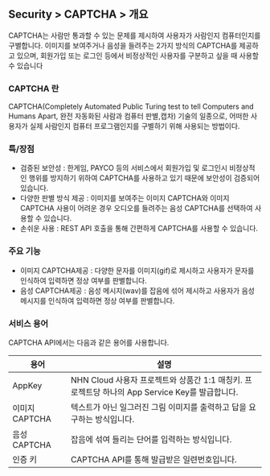## Security > CAPTCHA > 개요

CAPTCHA는 사람만 통과할 수 있는 문제를 제시하여 사용자가 사람인지 컴퓨터인지를 구별합니다. 이미지를 보여주거나 음성을 들려주는 2가지 방식의 CAPTCHA를 제공하고 있으며, 회원가입 또는 로그인 등에서 비정상적인 사용자를 구분하고 싶을 때 사용할 수 있습니다
 
### CAPTCHA 란

CAPTCHA(Completely Automated Public Turing test to tell Computers and Humans Apart, 완전 자동화된 사람과 컴퓨터 판별,캡차) 기술의 일종으로, 어떠한 사용자가 실제 사람인지 컴퓨터 프로그램인지를 구별하기 위해 사용되는 방법이다.

### 특/장점

- 검증된 보안성 : 한게임, PAYCO 등의 서비스에서 회원가입 및 로그인시 비정상적인 행위를 방지하기 위하여 CAPTCHA를 사용하고 있기 때문에 보안성이 검증되어 있습니다.
- 다양한 판별 방식 제공 : 이미지를 보여주는 이미지 CAPTCHA와 이미지 CAPTCHA 사용이 어려운 경우 오디오를 들려주는 음성 CAPTCHA를 선택하여 사용할 수 있습니다. 
- 손쉬운 사용 : REST API 호출을 통해 간편하게 CAPTCHA를 사용할 수 있습니다. 


### 주요 기능

- 이미지 CAPTCHA제공 : 다양한 문자를 이미지(gif)로 제시하고 사용자가 문자를 인식하여 입력하면 정상 여부를 판별합니다. 
- 음성 CAPTCHA제공 : 음성 메시지(wav)를 잡음에 섞어 제시하고 사용자가 음성 메시지를 인식하여 입력하면 정상 여부를 판별합니다. 

### 서비스 용어

CAPTCHA API에서는 다음과 같은 용어를 사용합니다.

|용어|	설명|
|---|---|
|AppKey|	NHN Cloud 사용자 프로젝트와 상품간 1:1 매칭키. 프로젝트당 하나의 App Service Key를 발급합니다.|
|이미지 CAPTCHA|	텍스트가 아닌 일그러진 그림 이미지를 출력하고 답을 요구하는 방식입니다.|
|음성 CAPTCHA|	잡음에 섞여 들리는 단어를 입력하는 방식입니다.|
|인증 키|	CAPTCHA API를 통해 발급받은 일련번호입니다.|
